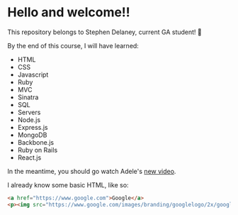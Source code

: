 # Hello and welcome!!
This repository belongs to Stephen Delaney, current GA student! :school_satchel:

By the end of this course, I will have learned:
* HTML
* CSS
* Javascript
* Ruby
* MVC
* Sinatra
* SQL
* Servers
* Node.js
* Express.js
* MongoDB
* Backbone.js
* Ruby on Rails
* React.js

In the meantime, you should go watch Adele's [new video](https://youtu.be/YQHsXMglC9A).

I already know some basic HTML, like so:
````html
<a href="https://www.google.com">Google</a>
<p><img src="https://www.google.com/images/branding/googlelogo/2x/googlelogo_color_272x92dp.png">
